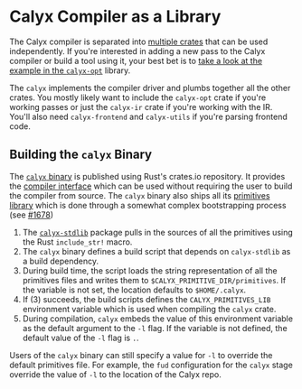 # Calyx Compiler as a Library

The Calyx compiler is separated into [multiple crates][crates] that can be used independently.
If you're interested in adding a new pass to the Calyx compiler or build a tool using it, your best bet is to [take a look at the example in the `calyx-opt`][opt-ex] library.

The `calyx` implements the compiler driver and plumbs together all the other crates.
You mostly likely want to include the `calyx-opt` crate if you're working passes or just the `calyx-ir` crate if you're working with the IR.
You'll also need `calyx-frontend` and `calyx-utils` if you're parsing frontend code.

## Building the `calyx` Binary

The [`calyx` binary][calyx-crate] is published using Rust's crates.io repository. It provides the [compiler interface](./compiler.md) which can be used without requiring the user to build the compiler from source. The `calyx` binary also ships all its [primitives library][prims-lib] which is done through a somewhat complex bootstrapping process (see [#1678](https://github.com/calyxir/calyx/pull/1678))

1. The [`calyx-stdlib`][calyx-stdlib] package pulls in the sources of all the primitives using the Rust `include_str!` macro.
2. The `calyx` binary defines a build script that depends on `calyx-stdlib` as a build dependency.
3. During build time, the script loads the string representation of all the primitives files and writes them to `$CALYX_PRIMITIVE_DIR/primitives`. If the variable is not set, the location defaults to `$HOME/.calyx`.
4. If (3) succeeds, the build scripts defines the `CALYX_PRIMITIVES_LIB` environment variable which is used when compiling the `calyx` crate.
5. During compilation, `calyx` embeds the value of this environment variable as the default argument to the `-l` flag. If the variable is not defined, the default value of the `-l` flag is `.`.

Users of the `calyx` binary can still specify a value for `-l` to override the default primitives file. For example, the `fud` configuration for the `calyx` stage override the value of `-l` to the location of the Calyx repo.


[crates]: https://docs.rs/releases/search?query=calyx
[opt-ex]: https://docs.rs/calyx-opt/0.2.1/calyx_opt/
[calyx-crate]: https://crates.io/crates/calyx
[prims-lib]: ./libraries/core.md
[calyx-stdlib]: https://crates.io/crates/calyx-stdlib